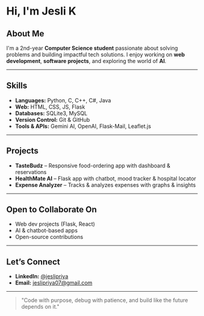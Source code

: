 # Hi, I'm Jesli K

## About Me

I'm a 2nd-year **Computer Science student** passionate about solving problems and building impactful tech solutions. I enjoy working on **web development**, **software projects**, and exploring the world of **AI**. 

---

## Skills

- **Languages:** Python, C, C++, C#, Java
- **Web:** HTML, CSS, JS, Flask
- **Databases:** SQLite3, MySQL
- **Version Control:** Git & GitHub
- **Tools & APIs:** Gemini AI, OpenAI, Flask-Mail, Leaflet.js 

---

## Projects

* **TasteBudz** – Responsive food-ordering app with dashboard & reservations
* **HealthMate AI** – Flask app with chatbot, mood tracker & hospital locator
* **Expense Analyzer** – Tracks & analyzes expenses with graphs & insights

---

## Open to Collaborate On

- Web dev projects (Flask, React)  
- AI & chatbot-based apps  
- Open-source contributions  

---

## Let’s Connect

- **LinkedIn:** [@jeslipriya](https://www.linkedin.com/in/jesli-priya-k-2205j07)
- **Email:** [jeslipriya07@gmail.com](mailto:jeslipriya07@gmail.com)

---
  

> "Code with purpose, debug with patience, and build like the future depends on it."
